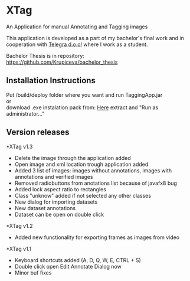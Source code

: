 # XTag
An Application for manual Annotating and Tagging images

This application is developed as a part of my bachelor's final work and in cooperation with <a href="https://www.telegra-europe.com/">Telegra d.o.o!</a>
where I work as a student. 

Bachelor Thesis is in repository: https://github.com/Krupiceva/bachelor_thesis

<h2> Installation Instructions </h2>
Put /build/deploy folder where you want and run TaggingApp.jar
<br>
or
<br>
download .exe instalation pack from: <a href="https://dl.dropboxusercontent.com/s/3rfmgl4ogolqa3o/XTag-1.3.exe.zip?dl=0">Here</a> extract and "Run as administrator..."


<h2> Version releases </h2>
*XTag v1.3
<ul>
  <li>Delete the image through the application added</li>
  <li>Open image and xml location trough application added</li>
  <li>Added 3 list of images: images without annotations, images with annotations and verified images</li>
  <li>Removed radiobuttons from anotations list because of javafx8 bug</li>
  <li>Added lock aspect ratio to rectangles</li>
  <li>Class "unknow" added if not selected any other classes</li>
  <li>New dialog for importing datasets</li>
  <li>New dataset annotations</li>
  <li>Dataset can be open on double click</li>
</ul>    
*XTag v1.2
<ul>
  <li>Added new functionality for exporting frames as images from video</li>
</ul>
*XTag v1.1
<ul>
  <li>Keyboard shortcuts added (A, D, Q, W, E, CTRL + S)</li>
  <li>Double click open Edit Annotate Dialog now</li>
  <li>Minor buf fixes</li>
</ul>
